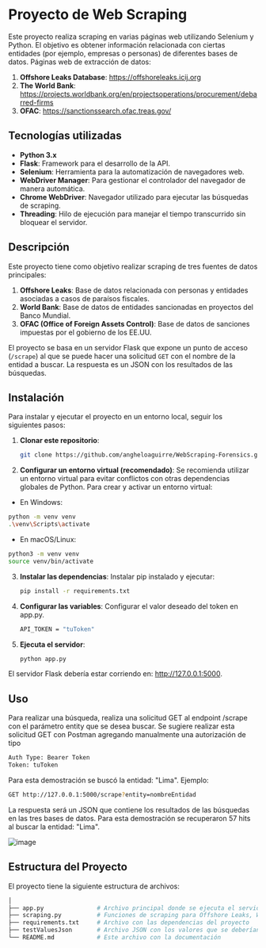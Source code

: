 # Proyecto de Web Scraping

Este proyecto realiza scraping en varias páginas web utilizando Selenium y Python. El objetivo es obtener información relacionada con ciertas entidades (por ejemplo, empresas o personas) de diferentes bases de datos.
Páginas web de extracción de datos:
1. **Offshore Leaks Database**: https://offshoreleaks.icij.org
2. **The World Bank**: https://projects.worldbank.org/en/projectsoperations/procurement/debarred-firms
3. **OFAC**: https://sanctionssearch.ofac.treas.gov/

## Tecnologías utilizadas

- **Python 3.x**
- **Flask**: Framework para el desarrollo de la API.
- **Selenium**: Herramienta para la automatización de navegadores web.
- **WebDriver Manager**: Para gestionar el controlador del navegador de manera automática.
- **Chrome WebDriver**: Navegador utilizado para ejecutar las búsquedas de scraping.
- **Threading**: Hilo de ejecución para manejar el tiempo transcurrido sin bloquear el servidor.

## Descripción

Este proyecto tiene como objetivo realizar scraping de tres fuentes de datos principales:
1. **Offshore Leaks**: Base de datos relacionada con personas y entidades asociadas a casos de paraísos fiscales.
2. **World Bank**: Base de datos de entidades sancionadas en proyectos del Banco Mundial.
3. **OFAC (Office of Foreign Assets Control)**: Base de datos de sanciones impuestas por el gobierno de los EE.UU.

El proyecto se basa en un servidor Flask que expone un punto de acceso (`/scrape`) al que se puede hacer una solicitud `GET` con el nombre de la entidad a buscar. La respuesta es un JSON con los resultados de las búsquedas.

## Instalación

Para instalar y ejecutar el proyecto en un entorno local, seguir los siguientes pasos:

1. **Clonar este repositorio**:
   ```bash
   git clone https://github.com/angheloaguirre/WebScraping-Forensics.git

2. **Configurar un entorno virtual (recomendado)**:
Se recomienda utilizar un entorno virtual para evitar conflictos con otras dependencias globales de Python.
Para crear y activar un entorno virtual:

- En Windows:
```bash
python -m venv venv
.\venv\Scripts\activate
```

- En macOS/Linux:
```bash
python3 -m venv venv
source venv/bin/activate
```

3. **Instalar las dependencias**:
   Instalar pip instalado y ejecutar:
   ```bash
   pip install -r requirements.txt
   
4. **Configurar las variables**:
   Configurar el valor deseado del token en app.py.
   ```bash
   API_TOKEN = "tuToken"
   
5. **Ejecuta el servidor**:
   ```bash
   python app.py

El servidor Flask debería estar corriendo en: http://127.0.0.1:5000.

## Uso

Para realizar una búsqueda, realiza una solicitud GET al endpoint /scrape con el parámetro entity que se desea buscar.
Se sugiere realizar esta solicitud GET con Postman agregando manualmente una autorización de tipo
```bash
Auth Type: Bearer Token
Token: tuToken
```
Para esta demostración se buscó la entidad: "Lima".
Ejemplo:
```bash
GET http://127.0.0.1:5000/scrape?entity=nombreEntidad
```
   
La respuesta será un JSON que contiene los resultados de las búsquedas en las tres bases de datos.
Para esta demostración se recuperaron 57 hits al buscar la entidad: "Lima".

![image](https://github.com/user-attachments/assets/df7f2f13-78d3-4c03-bd21-dfc69ef21a11)

## Estructura del Proyecto
El proyecto tiene la siguiente estructura de archivos:
```bash
│
├── app.py               # Archivo principal donde se ejecuta el servidor Flask
├── scraping.py          # Funciones de scraping para Offshore Leaks, World Bank y OFAC
├── requirements.txt     # Archivo con las dependencias del proyecto
├── testValuesJson       # Archivo JSON con los valores que se deberían recuperar si se busca la entidad "Lima"
└── README.md            # Este archivo con la documentación
